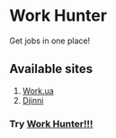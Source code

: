 # Work Hunter

Get jobs in one place!

## Available sites

1) <a  href="https://www.work.ua/">Work.ua</a>
2) <a  href="https://djinni.co/">Djinni</a>

### Try <a  href="https://t.me/test_js_es_bot">Work Hunter!!!</a> 